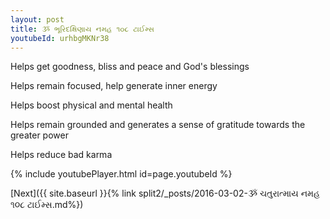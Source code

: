 ```yaml
---
layout: post
title: ૐ ભૂરિદક્ષિણાય નમહ ૧૦૮ ટાઈમ્સ
youtubeId: urhbgMKNr38
---
```

 
 
Helps get goodness, bliss and peace and God's blessings
 
Helps remain focused, help generate inner energy 
 
Helps boost physical and mental health 
 
Helps remain grounded and generates a sense of gratitude towards the greater power 
 
Helps reduce bad karma
 
 
 
 


{% include youtubePlayer.html id=page.youtubeId %}
 
[Next]({{ site.baseurl }}{% link  split2/_posts/2016-03-02-ૐ ચતુરાત્માય નમહ ૧૦૮ ટાઈમ્સ.md%})
 
